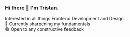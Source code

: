 ### Hi there 👋   I'm Tristan.
Interested in all things Frontend Development and Design.   
🌱  Currently sharpening my fundamentals   
😄  Open to any constructive feedback 
